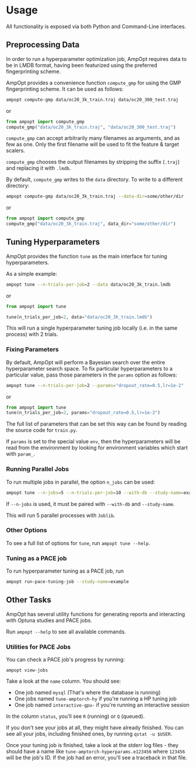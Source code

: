 # Usage

All functionality is exposed via both Python and Command-Line interfaces.

## Preprocessing Data

In order to run a hyperparameter optimization job, AmpOpt requires data to be
in LMDB format, having been featurized using the preferred fingerprinting scheme.

AmpOpt provides a convenience function `compute_gmp` for using the GMP
fingerprinting scheme. It can be used as follows:

```bash
ampopt compute-gmp data/oc20_3k_train.traj data/oc20_300_test.traj
```

or

```python
from ampopt import compute_gmp
compute_gmp("data/oc20_3k_train.traj", "data/oc20_300_test.traj")
```

`compute_gmp` can accept arbitrarily many filenames as arguments, and as few as
one. Only the first filename will be used to fit the feature & target scalers.

`compute_gmp` chooses the output filenames by stripping the suffix (`.traj`)
and replacing it with `.lmdb`.

By default, `compute_gmp` writes to the `data` directory. To write to a
different directory:

```bash
ampopt compute-gmp data/oc20_3k_train.traj --data-dir=some/other/dir
```

or

```python
from ampopt import compute_gmp
compute_gmp("data/oc20_3k_train.traj", data_dir="some/other/dir")
```


## Tuning Hyperparameters

AmpOpt provides the function `tune` as the main interface for tuning
hyperparameters.

As a simple example:

```bash
ampopt tune --n-trials-per-job=2 --data data/oc20_3k_train.lmdb
```

or

```python
from ampopt import tune

tune(n_trials_per_job=2, data="data/oc20_3k_train.lmdb")
```

This will run a single hyperparameter tuning job locally (i.e. in the same
process) with 2 trials.

### Fixing Parameters

By default, AmpOpt will perform a Bayesian search over the entire hyperparameter
search space. To fix particular hyperparameters to a particular value, pass
those parameters in the `params` option as follows:

```bash
ampopt tune --n-trials-per-job=2 --params="dropout_rate=0.5,lr=1e-2"
```

or

```python
from ampopt import tune
tune(n_trials_per_job=2, params="dropout_rate=0.5,lr=1e-2")
```

The full list of parameters that can be set this way can be found by reading
the source code for `train.py`.

If `params` is set to the special value `env`, then the hyperparameters will
be read from the environment by looking for environment variables which start
with `param_`.

### Running Parallel Jobs

To run multiple jobs in parallel, the option `n_jobs` can be used:

```bash
ampopt tune --n-jobs=5 --n-trials-per-job=10 --with-db --study-name=example
```

If `--n-jobs` is used, it must be paired with `--with-db` and `--study-name`.

This will run 5 parallel processes with `Joblib`.

### Other Options

To see a full list of options for `tune`, run `ampopt tune --help`.

### Tuning as a PACE job

To run hyperparameter tuning as a PACE job, run

```bash
ampopt run-pace-tuning-job --study-name=example
```

## Other Tasks

AmpOpt has several utility functions for generating reports and interacting with
Optuna studies and PACE jobs.

Run `ampopt --help` to see all available commands.

### Utilities for PACE Jobs


You can check a PACE job's progress by running:

```
ampopt view-jobs
```

Take a look at the `name` column. You should see:

- One job named `mysql` (That's where the database is running)
- One jobs named `tune-amptorch-hy` if you're running a HP tuning job
- One job named `interactive-gpu-` if you're running an interactive session

In the column `status`, you'll see `R` (running) or `Q` (queued).

If you don't see your jobs at all, they might have already finished. You can
see all your jobs, including finished ones, by running `qstat -u $USER`.

Once your tuning job is finished, take a look at the stderr log files - they
should have a name like `tune-amptorch-hyperparams.e123456` where `123456` will
be the job's ID. If the job had an error, you'll see a traceback in that file.
